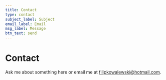 ```yaml
---
title: Contact
type: contact
subject_label: Subject
email_label: Email
msg_label: Message
btn_text: send
---
```

# Contact
Ask me about something here or email me at filipkowalewski@hotmail.com.